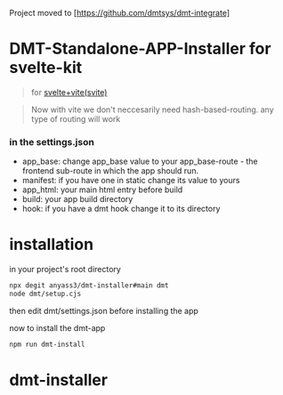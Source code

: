 Project moved to [https://github.com/dmtsys/dmt-integrate]
# DMT-Standalone-APP-Installer for svelte-kit

> for [svelte+vite(svite)](https://github.com/Anyass3/dmt-installer/tree/svite)

> Now with vite we don't neccesarily need hash-based-routing.
> any type of routing will work

### in the settings.json

- app_base: change app_base value to your app_base-route - the frontend sub-route in which the app should run.
- manifest: if you have one in static change its value to yours
- app_html: your main html entry before build
- build: your app build directory
- hook: if you have a dmt hook change it to its directory

# installation

in your project's root directory

```bash
npx degit anyass3/dmt-installer#main dmt
node dmt/setup.cjs
```

then edit dmt/settings.json before installing the app

now to install the dmt-app

```bash
npm run dmt-install
```

# dmt-installer
